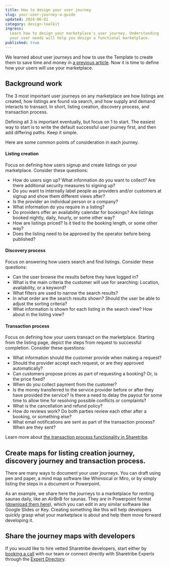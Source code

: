 ```yaml
---
title: How to design your user journey
slug: your-user-journey-a-guide
updated: 2024-06-01
category: design-toolkit
ingress:
  Learn how to design your marketplace's user journey. Understanding
  your user needs will help you design a functional marketplace.
published: true
---
```


We learned about user journeys and how to use the Template to create
them to save time and money in
[a previous article](/design-toolkit/what-are-user-journeys/). Now it is
time to define how your users will use your marketplace.

## Background work

The 3 most important user journeys on any marketplace are how listings
are created, how listings are found via search, and how supply and
demand interacts to transact. In short, listing creation, discovery
process, and transaction process.

Defining all 3 is important eventually, but focus on 1 to start. The
easiest way to start is to write the default successful user journey
first, and then add differing paths. Keep it simple.

Here are some common points of consideration in each journey.

#### Listing creation

Focus on defining how users signup and create listings on your
marketplace. Consider these questions:

- How do users sign up? What information do you want to collect? Are
  there additional security measures to signing up?
- Do you want to internally label people as providers and/or customers
  at signup and show them different views after?
- Is the provider an individual person or a company?
- What information do you require in a listing?
- Do providers offer an availability calendar for bookings? Are listings
  booked nightly, daily, hourly, or some other way?
- How are listings priced? Is it tied to the booking length, or some
  other way?
- Does the listing need to be approved by the operator before being
  published?

#### Discovery process

Focus on answering how users search and find listings. Consider these
questions:

- Can the user browse the results before they have logged in?
- What is the main criteria the customer will use for searching:
  Location, availability, or a keyword?
- What filters are used to narrow the search results?
- In what order are the search results shown? Should the user be able to
  adjust the sorting criteria?
- What information is shown for each listing in the search view? How
  about in the listing view?

#### Transaction process

Focus on defining how your users transact on the marketplace. Starting
from the listing page, depict the steps from request to successful
completion. Consider these questions:

- What information should the customer provide when making a request?
- Should the provider accept each request, or are they approved
  automatically?
- Can customers propose prices as part of requesting a booking? Or, is
  the price fixed?
- When do you collect payment from the customer?
- Is the money transferred to the service provider before or after they
  have provided the service? Is there a need to delay the payout for
  some time to allow time for resolving possible conflicts or
  complaints?
- What is the cancellation and refund policy?
- How do reviews work? Do both parties review each other after a
  booking, or something else?
- What email notifications are sent as part of the transaction process?
  When are they sent?

Learn more about
[the transaction process functionality in Sharetribe](/concepts/transaction-process/).

## Create maps for listing creation journey, discovery journey and transaction process.

There are many ways to document your user journeys. You can draft using
pen and paper, a mind map software like Whimsical or Miro, or by simply
listing the steps in a document or Powerpoint.

As an example, we share here the journeys to a marketplace for renting
saunas daily, like an AirBnB for saunas. They are in Powerpoint format
([download them here](/flex-design-toolkit.pptx)), which you can edit in
any similar software like Google Slides or Key. Creating something like
this will help developers quickly grasp what your marketplace is about
and help them move forward developing it.

## Share the journey maps with developers

If you would like to hire vetted Sharetribe developers, start either by
[booking a call](https://www.sharetribe.com/video-call) with our team or
connect directly with Sharetribe Experts through the
[Expert Directory](https://www.sharetribe.com/experts/).
